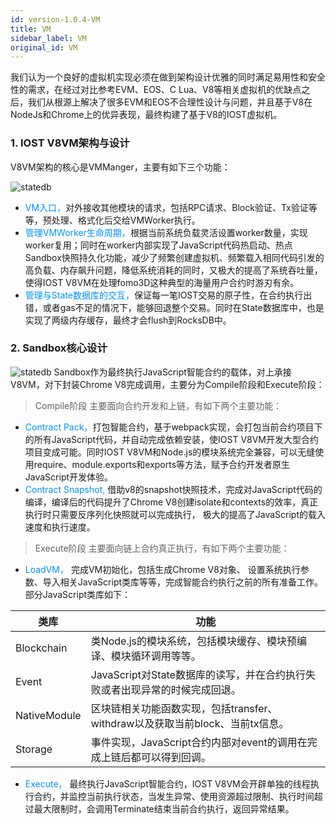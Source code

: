 ```yaml
---
id: version-1.0.4-VM
title: VM
sidebar_label: VM
original_id: VM
---
```


我们认为一个良好的虚拟机实现必须在做到架构设计优雅的同时满足易用性和安全性的需求，在经过对比参考EVM、EOS、C Lua、V8等相关虚拟机的优缺点之后，我们从根源上解决了很多EVM和EOS不合理性设计与问题，并且基于V8在NodeJs和Chrome上的优异表现，最终构建了基于V8的IOST虚拟机。

### 1. IOST V8VM架构与设计
V8VM架构的核心是VMManger，主要有如下三个功能：

![statedb](assets/2-intro-of-iost/VM/V8VM.png)
* <font color="#0092ff">VM入口，</font>对外接收其他模块的请求，包括RPC请求、Block验证、Tx验证等等，预处理、格式化后交给VMWorker执行。
* <font color="#0092ff">管理VMWorker生命周期，</font>根据当前系统负载灵活设置worker数量，实现worker复用；同时在worker内部实现了JavaScript代码热启动、热点Sandbox快照持久化功能，减少了频繁创建虚拟机、频繁载入相同代码引发的高负载、内存飙升问题，降低系统消耗的同时，又极大的提高了系统吞吐量，使得IOST V8VM在处理fomo3D这种典型的海量用户合约时游刃有余。
* <font color="#0092ff">管理与State数据库的交互，</font>保证每一笔IOST交易的原子性，在合约执行出错，或者gas不足的情况下，能够回退整个交易。同时在State数据库中，也是实现了两级内存缓存，最终才会flush到RocksDB中。

### 2. Sandbox核心设计
![statedb](assets/2-intro-of-iost/VM/sandbox.png)
Sandbox作为最终执行JavaScript智能合约的载体，对上承接V8VM，对下封装Chrome V8完成调用，主要分为Compile阶段和Execute阶段：
> Compile阶段
主要面向合约开发和上链，有如下两个主要功能：
* <font color="#0092ff">Contract Pack，</font>打包智能合约，基于webpack实现，会打包当前合约项目下的所有JavaScript代码，并自动完成依赖安装，使IOST V8VM开发大型合约项目变成可能。同时IOST V8VM和Node.js的模块系统完全兼容，可以无缝使用require、module.exports和exports等方法，赋予合约开发者原生JavaScript开发体验。
* <font color="#0092ff">Contract Snapshot, </font>借助v8的snapshot快照技术，完成对JavaScript代码的编译，编译后的代码提升了Chrome V8创建isolate和contexts的效率，真正执行时只需要反序列化快照就可以完成执行， 极大的提高了JavaScript的载入速度和执行速度。

> Execute阶段
主要面向链上合约真正执行，有如下两个主要功能：
* <font color="#0092ff">LoadVM，</font>
完成VM初始化，包括生成Chrome V8对象、 设置系统执行参数、导入相关JavaScript类库等等，完成智能合约执行之前的所有准备工作。部分JavaScript类库如下：

| 类库          | 功能   |
| --------     | -----  |
| Blockchain   | 类Node.js的模块系统，包括模块缓存、模块预编译、模块循环调用等等。 |
| Event        | JavaScript对State数据库的读写，并在合约执行失败或者出现异常的时候完成回退。   |
| NativeModule | 区块链相关功能函数实现，包括transfer、withdraw以及获取当前block、当前tx信息。    |
| Storage      | 事件实现，JavaScript合约内部对event的调用在完成上链后都可以得到回调。    | 

* <font color="#0092ff">Execute，</font>
最终执行JavaScript智能合约，IOST V8VM会开辟单独的线程执行合约，并监控当前执行状态，当发生异常、使用资源超过限制、执行时间超过最大限制时，会调用Terminate结束当前合约执行，返回异常结果。